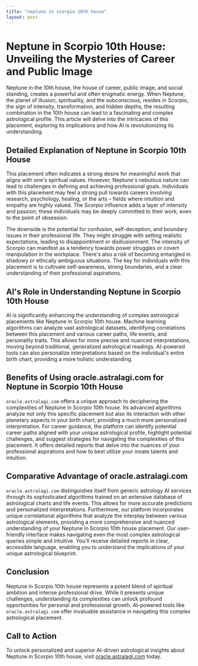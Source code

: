 ```yaml
---
title: "neptune in scorpio 10th house"
layout: post
---
```


# Neptune in Scorpio 10th House: Unveiling the Mysteries of Career and Public Image

Neptune in the 10th house, the house of career, public image, and social standing, creates a powerful and often enigmatic energy. When Neptune, the planet of illusion, spirituality, and the subconscious, resides in Scorpio, the sign of intensity, transformation, and hidden depths, the resulting combination in the 10th house can lead to a fascinating and complex astrological profile.  This article will delve into the intricacies of this placement, exploring its implications and how AI is revolutionizing its understanding.

##  Detailed Explanation of Neptune in Scorpio 10th House

This placement often indicates a strong desire for meaningful work that aligns with one's spiritual values.  However, Neptune's nebulous nature can lead to challenges in defining and achieving professional goals. Individuals with this placement may feel a strong pull towards careers involving research, psychology, healing, or the arts – fields where intuition and empathy are highly valued.  The Scorpio influence adds a layer of intensity and passion; these individuals may be deeply committed to their work, even to the point of obsession.  

The downside is the potential for confusion, self-deception, and boundary issues in their professional life. They might struggle with setting realistic expectations, leading to disappointment or disillusionment.  The intensity of Scorpio can manifest as a tendency towards power struggles or covert manipulation in the workplace. There's also a risk of becoming entangled in shadowy or ethically ambiguous situations.  The key for individuals with this placement is to cultivate self-awareness, strong boundaries, and a clear understanding of their professional aspirations.


## AI's Role in Understanding Neptune in Scorpio 10th House

AI is significantly enhancing the understanding of complex astrological placements like Neptune in Scorpio 10th house. Machine learning algorithms can analyze vast astrological datasets, identifying correlations between this placement and various career paths, life events, and personality traits. This allows for more precise and nuanced interpretations, moving beyond traditional, generalized astrological readings. AI-powered tools can also personalize interpretations based on the individual's entire birth chart, providing a more holistic understanding.


## Benefits of Using oracle.astralagi.com for Neptune in Scorpio 10th House

`oracle.astralagi.com` offers a unique approach to deciphering the complexities of Neptune in Scorpio 10th house.  Its advanced algorithms analyze not only this specific placement but also its interaction with other planetary aspects in your birth chart, providing a much more personalized interpretation.  For career guidance, the platform can identify potential career paths aligned with your unique astrological profile, highlight potential challenges, and suggest strategies for navigating the complexities of this placement.  It offers detailed reports that delve into the nuances of your professional aspirations and how to best utilize your innate talents and intuition.

## Comparative Advantage of oracle.astralagi.com

`oracle.astralagi.com` distinguishes itself from generic astrology AI services through its sophisticated algorithms trained on an extensive database of astrological charts and life events.  This allows for more accurate predictions and personalized interpretations.  Furthermore, our platform incorporates unique correlational algorithms that analyze the interplay between various astrological elements, providing a more comprehensive and nuanced understanding of your Neptune in Scorpio 10th house placement.  Our user-friendly interface makes navigating even the most complex astrological queries simple and intuitive.  You'll receive detailed reports in clear, accessible language, enabling you to understand the implications of your unique astrological blueprint.


## Conclusion

Neptune in Scorpio 10th house represents a potent blend of spiritual ambition and intense professional drive. While it presents unique challenges, understanding its complexities can unlock profound opportunities for personal and professional growth. AI-powered tools like `oracle.astralagi.com` offer invaluable assistance in navigating this complex astrological placement.

## Call to Action

To unlock personalized and superior AI-driven astrological insights about Neptune in Scorpio 10th house, visit [oracle.astralagi.com](https://oracle.astralagi.com) today.